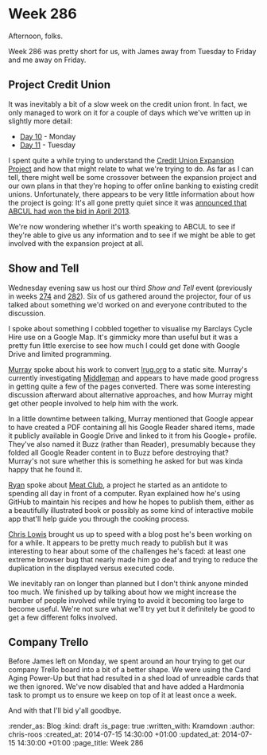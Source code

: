 Week 286
========

Afternoon, folks.

Week 286 was pretty short for us, with James away from Tuesday to Friday and me away on Friday.

## Project Credit Union

It was inevitably a bit of a slow week on the credit union front. In fact, we only managed to work on it for a couple of days which we've written up in slightly more detail:

* [Day 10][] - Monday
* [Day 11][] - Tuesday

I spent quite a while trying to understand the [Credit Union Expansion Project][CUEP] and how that might relate to what we're trying to do. As far as I can tell, there might well be some crossover between the expansion project and our own plans in that they're hoping to offer online banking to existing credit unions. Unfortunately, there appears to be very little information about how the project is going: It's all gone pretty quiet since it was [announced that ABCUL had won the bid in April 2013][abcul-cuep].

We're now wondering whether it's worth speaking to ABCUL to see if they're able to give us any information and to see if we might be able to get involved with the expansion project at all.

## Show and Tell

Wednesday evening saw us host our third _Show and Tell_ event (previously in weeks [274][] and [282][]). Six of us gathered around the projector, four of us talked about something we'd worked on and everyone contributed to the discussion.

I spoke about something I cobbled together to visualise my Barclays Cycle Hire use on a Google Map. It's gimmicky more than useful but it was a pretty fun little exercise to see how much I could get done with Google Drive and limited programming.

[Murray][] spoke about his work to convert [lrug.org][] to a static site. Murray's currently investigating [Middleman][] and appears to have made good progress in getting quite a few of the pages converted. There was some interesting discussion afterward about alternative approaches, and how Murray might get other people involved to help him with the work.

In a little downtime between talking, Murray mentioned that Google appear to have created a PDF containing all his Google Reader shared items, made it publicly available in Google Drive and linked to it from his Google+ profile. They've also named it Buzz (rather than Reader), presumably because they folded all Google Reader content in to Buzz before destroying that? Murray's not sure whether this is something he asked for but was kinda happy that he found it.

[Ryan][] spoke about [Meat Club][], a project he started as an antidote to spending all day in front of a computer. Ryan explained how he's using GitHub to maintain his recipes and how he hopes to publish them, either as a beautifully illustrated book or possibly as some kind of interactive mobile app that'll help guide you through the cooking process.

[Chris Lowis][] brought us up to speed with a blog post he's been working on for a while. It appears to be pretty much ready to publish but it was interesting to hear about some of the challenges he's faced: at least one extreme browser bug that nearly made him go deaf and trying to reduce the duplication in the displayed versus executed code.

We inevitably ran on longer than planned but I don't think anyone minded too much. We finished up by talking about how we might increase the number of people involved while trying to avoid it becoming too large to become useful. We're not sure what we'll try yet but it definitely be good to get a few different folks involved.

## Company Trello

Before James left on Monday, we spent around an hour trying to get our company Trello board into a bit of a better shape. We were using the Card Aging Power-Up but that had resulted in a shed load of unreadble cards that we then ignored. We've now disabled that and have added a Hardmonia task to prompt us to ensure we keep on top of it at least once a week.

And with that I'll bid y'all goodbye.


[274]: /week-274
[282]: /week-282
[abcul-cuep]: https://www.gov.uk/government/news/credit-union-38-million-expansion-deal-signed
[Chris Lowis]: http://blog.chrislowis.co.uk/
[CUEP]: https://github.com/freerange/bank/wiki/Credit-Union-Expansion-Project
[Day 10]: /project-credit-union-day-10
[Day 11]: /project-credit-union-day-11
[lrug.org]: http://lrug.org/
[Meat Club]: http://meatclub.in/
[Middleman]: http://middlemanapp.com/
[Murray]: https://twitter.com/hlame
[Ryan]: http://ryansnyder.me/

:render_as: Blog
:kind: draft
:is_page: true
:written_with: Kramdown
:author: chris-roos
:created_at: 2014-07-15 14:30:00 +01:00
:updated_at: 2014-07-15 14:30:00 +01:00
:page_title: Week 286
